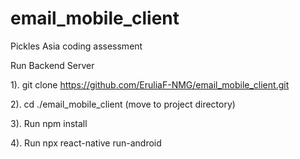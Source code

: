 # email_mobile_client
Pickles Asia coding assessment 

Run Backend Server

1). git clone https://github.com/EruliaF-NMG/email_mobile_client.git

2). cd ./email_mobile_client (move to project directory)

3). Run npm install

4). Run npx react-native run-android
